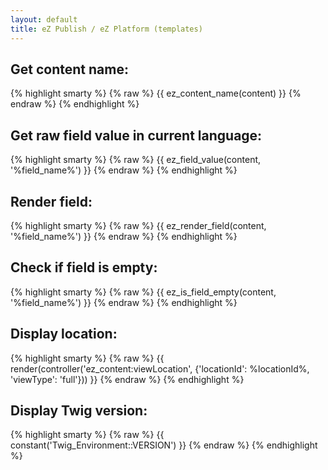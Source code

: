 ```yaml
---
layout: default
title: eZ Publish / eZ Platform (templates)
---
```


## Get content name: ##

{% highlight smarty %}
{% raw %}
{{ ez_content_name(content) }}
{% endraw %}
{% endhighlight %}

## Get raw field value in current language: ##

{% highlight smarty %}
{% raw %}
{{ ez_field_value(content, '%field_name%') }}
{% endraw %}
{% endhighlight %}

## Render field: ##

{% highlight smarty %}
{% raw %}
{{ ez_render_field(content, '%field_name%') }}
{% endraw %}
{% endhighlight %}

## Check if field is empty: ##

{% highlight smarty %}
{% raw %}
{{ ez_is_field_empty(content, '%field_name%') }}
{% endraw %}
{% endhighlight %}

## Display location: ##

{% highlight smarty %}
{% raw %}
{{ render(controller('ez_content:viewLocation', {'locationId': %locationId%, 'viewType': 'full'})) }}
{% endraw %}
{% endhighlight %}

## Display Twig version: ##

{% highlight smarty %}
{% raw %}
{{ constant('Twig_Environment::VERSION') }}
{% endraw %}
{% endhighlight %}
